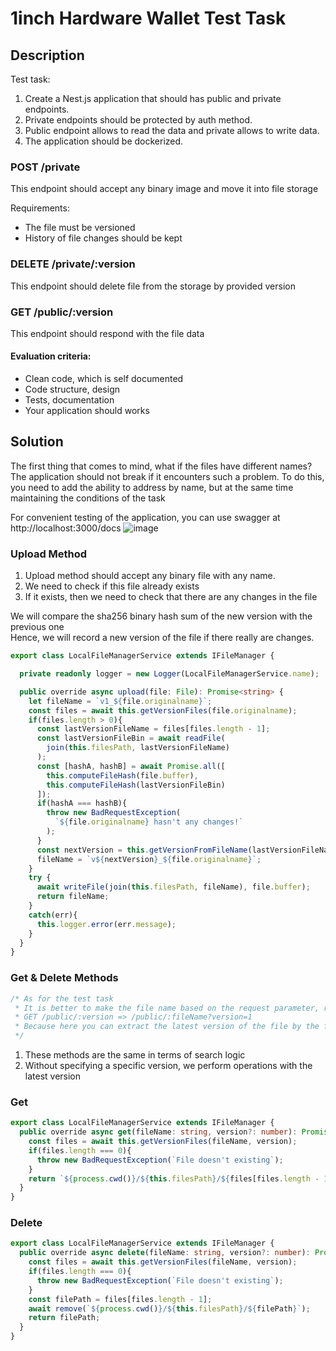 # 1inch Hardware Wallet Test Task

## Description
Test task:
1. Create a Nest.js application that should has public and private endpoints.
2. Private endpoints should be protected by auth method.
3. Public endpoint allows to read the data and private allows to write data.
4. The application should be dockerized.

### POST /private
This endpoint should accept any binary image and move it into file storage

Requirements:
- The file must be versioned
- History of file changes should be kept

### DELETE /private/:version
This endpoint should delete file from the storage by provided version

### GET /public/:version
This endpoint should respond with the file data

#### Evaluation criteria:
- Clean code, which is self documented
- Code structure, design
- Tests, documentation
- Your application should works

## Solution 
The first thing that comes to mind, what if the files have different names? The application should not break if it encounters such a problem. To do this, you need to add the ability to address by name, but at the same time maintaining the conditions of the task

For convenient testing of the application, you can use swagger at http://localhost:3000/docs
![image](https://github.com/shkvik/1inch-hardware-wallet-test/assets/75574213/f4fe0e81-b857-4180-8388-417725204e17)

### Upload Method
1. Upload method should accept any binary file with any name.
2. We need to check if this file already exists
3. If it exists, then we need to check that there are any changes in the file

We will compare the sha256 binary hash sum of the new version with the previous one\
Hence, we will record a new version of the file if there really are changes.

```ts
export class LocalFileManagerService extends IFileManager {

  private readonly logger = new Logger(LocalFileManagerService.name);

  public override async upload(file: File): Promise<string> {
    let fileName = `v1_${file.originalname}`;
    const files = await this.getVersionFiles(file.originalname);
    if(files.length > 0){
      const lastVersionFileName = files[files.length - 1];
      const lastVersionFileBin = await readFile(
        join(this.filesPath, lastVersionFileName)
      );
      const [hashA, hashB] = await Promise.all([
        this.computeFileHash(file.buffer),
        this.computeFileHash(lastVersionFileBin)
      ]);
      if(hashA === hashB){
        throw new BadRequestException(
          `${file.originalname} hasn't any changes!`
        );
      }
      const nextVersion = this.getVersionFromFileName(lastVersionFileName) + 1;
      fileName = `v${nextVersion}_${file.originalname}`;
    }
    try {
      await writeFile(join(this.filesPath, fileName), file.buffer);
      return fileName;
    }
    catch(err){
      this.logger.error(err.message);
    }
  }
}
```
### Get & Delete Methods
```ts
/* As for the test task
 * It is better to make the file name based on the request parameter, rather than the version, then it would be more logical
 * GET /public/:version => /public/:fileName?version=1
 * Because here you can extract the latest version of the file by the filename, if it is not explicitly specified
 */
```
1. These methods are the same in terms of search logic
2. Without specifying a specific version, we perform operations with the latest version

### Get
```ts
export class LocalFileManagerService extends IFileManager {
  public override async get(fileName: string, version?: number): Promise<string> {
    const files = await this.getVersionFiles(fileName, version);
    if(files.length === 0){
      throw new BadRequestException(`File doesn't existing`);
    }
    return `${process.cwd()}/${this.filesPath}/${files[files.length - 1]}`;
  }
}
```

### Delete
```ts
export class LocalFileManagerService extends IFileManager {
  public override async delete(fileName: string, version?: number): Promise<string> {
    const files = await this.getVersionFiles(fileName, version);
    if(files.length === 0){
      throw new BadRequestException(`File doesn't existing`);
    }
    const filePath = files[files.length - 1];
    await remove(`${process.cwd()}/${this.filesPath}/${filePath}`);
    return filePath;
  }
}
```
